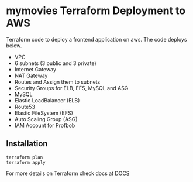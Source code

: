# mymovies Terraform Deployment to AWS

Terraform code to deploy a frontend application on aws. The code deploys below.

- VPC
- 6 subnets (3 public and 3 private)
- Internet Gateway
- NAT Gateway
- Routes and Assign them to subnets
- Security Groups for ELB, EFS, MySQL and ASG
- MySQL
- Elastic LoadBalancer (ELB)
- Route53
- Elastic FileSystem (EFS)
- Auto Scaling Group (ASG)
- IAM Account for Profbob

## Installation

```
terraform plan
terraform apply
```

For more details on Terraform check docs at [DOCS](https://www.terraform.io/docs/providers/aws/)
